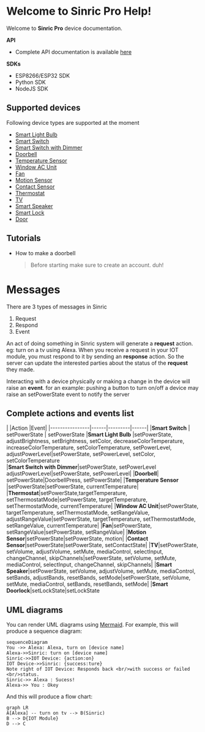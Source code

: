 # Welcome to Sinric Pro Help!

Welcome to **Sinric Pro** device documentation.

**API**

 - Complete API documentation is available [here](https://apidocs.sinric.pro/)

**SDKs**

 - ESP8266/ESP32 SDK
 - Python SDK
 - NodeJS SDK

## Supported devices

Following device types are supported at the moment
 - [Smart Light Bulb](devices/Smart%20Light%20Bulb.md)
 - [Smart Switch](devices/Smart%20Switch.md)
 - [Smart Switch with Dimmer](devices/Smart%20Switch%20with%20Dimmer.md)
 - [Doorbell](devices/Doorbell.md)
 - [Temperature Sensor](devices/Temperature%20Sensor.md)
 - [Window AC Unit](devices/Window%20AC%20Unit.md)
 - [Fan](devices/Fan.md)
 - [Motion Sensor](devices/Motion%20Sensor.md)
 - [Contact Sensor](devices/Contact%20Sensor.md)
 - [Thermostat](devices/Thermostat.md)
 - [TV](devices/TV.md)
 - [Smart Speaker](devices/Smart%20Light%20Bulb.md)
 - [Smart Lock](devices/Smart%20Light%20Bulb.md)
 - [Door](devices/Door.md)
 

## Tutorials

 - How to make a doorbell
 
	> Before starting make sure to create an account. duh!

        

# Messages

There are 3 types of messages in Sinric

 1. Request
 2. Respond
 3. Event

An act of doing something in Sinric system will generate a **request** action. eg: turn on a tv using Alexa. When you receive a request in your IOT module, you must respond to it by sending an **response** action. So the server can update the interested parties about the status of the **request** they made.

Interacting with a device physically or making a change in the device will raise an **event**. for an example: pushing a button to turn on/off a device may raise an setPowerState event to notify the server

## Complete actions and events list

|                |Action |Event| 
|----------------|------|---------|------|
|**Smart Switch** | setPowerState | setPowerState 
|**Smart Light Bulb**  |setPowerState, adjustBrightness, setBrightness, setColor, decreaseColorTemperature, increaseColorTemperature, setColorTemperature, setPowerLevel, adjustPowerLevel|setPowerState, setPowerLevel, setColor, setColorTemperature          
|**Smart Switch with Dimmer**|setPowerState, setPowerLevel adjustPowerLevel|setPowerState, setPowerLevel|
|**Doorbell**| setPowerState|DoorbellPress, setPowerState|
|**Temperature Sensor** |setPowerState|setPowerState, currentTemperature|
|**Thermostat**|setPowerState,targetTemperature, setThermostatMode|setPowerState, targetTemperature, setThermostatMode, currentTemperature|
|**Window AC Unit**|setPowerState, targetTemperature, setThermostatMode, setRangeValue, adjustRangeValue|setPowerState, targetTemperature, setThermostatMode, setRangeValue, currentTemperature|
|**Fan**|setPowerState, setRangeValue|setPowerState, setRangeValue|
|**Motion Sensor**|setPowerState|setPowerState, motion|
|**Contact Sensor**|setPowerState|setPowerState, setContactState|
|**TV**|setPowerState, setVolume, adjustVolume, setMute, mediaControl, selectInput, changeChannel, skipChannels|setPowerState, setVolume, setMute, mediaControl, selectInput, changeChannel, skipChannels|
|**Smart Speaker**|setPowerState, setVolume, adjustVolume, setMute, mediaControl, setBands, adjustBands, resetBands, setMode|setPowerState, setVolume, setMute, mediaControl, setBands, resetBands, setMode|
|**Smart Doorlock**|setLockState|setLockState 

 

## UML diagrams

You can render UML diagrams using [Mermaid](https://mermaidjs.github.io/). For example, this will produce a sequence diagram:

```mermaid
sequenceDiagram
You ->> Alexa: Alexa, turn on [device name]
Alexa->>Sinric: turn on [device name]
Sinric->>IOT Device: {action:on}
IOT Device->>Sinric: {success:ture}
Note right of IOT Device: Responds back <br/>with success or failed <br/>status.
Sinric->> Alexa : Sucess!
Alexa->> You : Okey
```

And this will produce a flow chart:

```mermaid
graph LR
A[Alexa] -- turn on tv --> B(Sinric)
B --> D{IOT Module}
D --> C
```
<!--stackedit_data:
eyJoaXN0b3J5IjpbMjA3MjIyNTM0NiwxNTc1MzIyNTU1LC0xNT
cwMDA0MjMyLDIwNjU1ODc5MjksMTI1MDg1MTMwNV19
-->
